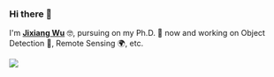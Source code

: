 ### Hi there 👋

I'm [**Jixiang Wu**](https://lausen-ng.github.io/) 🤓, pursuing on my Ph.D. 💪  now and working on  Object Detection 🧐, Remote Sensing 🌍, etc.

![](https://github-readme-stats.vercel.app/api?{Lausen-Ng}=mayandev)
